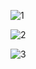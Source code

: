 ![1](https://github.com/user-attachments/assets/d9793785-befa-4d1f-9ead-051a4b990acd)

![2](https://github.com/user-attachments/assets/7719c659-b744-4f7f-a782-ae6e902f4829)

![3](https://github.com/user-attachments/assets/a28e96c6-9f37-4764-9a29-20354164e294)
